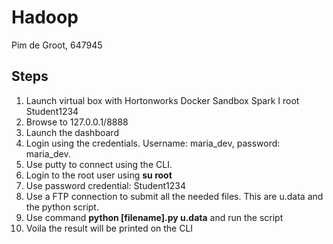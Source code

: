 # Hadoop
<author> Pim de Groot, 647945

## Steps
1. Launch virtual box with Hortonworks Docker Sandbox Spark I root Student1234
2. Browse to 127.0.0.1/8888
3. Launch the dashboard
4. Login using the credentials. Username: maria_dev, password: maria_dev.
5. Use putty to connect using the CLI. 
6. Login to the root user using <b>su root</b>
7. Use password credential: Student1234
8. Use a FTP connection to submit all the needed files. This are u.data and the python script.
9. Use command <b>python [filename].py u.data</b> and run the script
10. Voila the result will be printed on the CLI